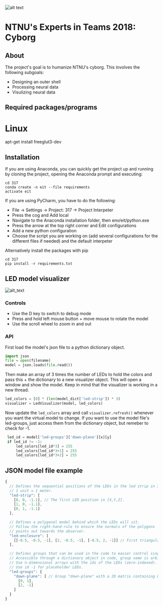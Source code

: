![alt text](https://i.imgur.com/UzyoMpD.png)
# NTNU's Experts in Teams 2018: Cyborg

## About
The project's goal is  to humanize NTNU's cyborg. This involves the following subgoals:
- Designing an outer shell
- Processing neural data
- Visulizing neural data

## Required packages/programs
# Linux
apt-get install freeglut3-dev


## Installation
If you are using Anaconda, you can quickly get the project up and running by cloning the project, opening the Anaconda prompt and executing:
```
cd 317
conda create -n eit --file requirements
activate eit
```
If you are using PyCharm, you have to do the following:
- File -> Settings -> Project: 317 -> Project Interpeter
- Press the cog and Add local
- Navigate to the Anaconda installation folder, then env/eit/python.exe
- Press the arrow at the top right corner and Edit configurations
- Add a new python configuration
- Choose the script you are working on (add several configurations for the different files if needed) and the default interpeter

Alternatively install the packages with pip
```
cd 317
pip install -r requirements.txt
```
## LED model visualizer
![alt_text](https://i.imgur.com/dXQbp2c.jpg)
### Controls
- Use the D key to switch to debug mode
- Press and hold left mouse button + move mouse to rotate the model
- Use the scroll wheel to zoom in and out
### API
First load the model's json file to a python dictionary object.
```python
import json
file = open(filename)
model = json.loads(file.read())
```
Then make an array of 3 times the number of LEDs to hold the colors and pass this + the dictionary to a new visualizer object.
This will open a window and show the model. Keep in mind that the visualizer is working in a new thread.
```python
led_colors = [0] * (len(model_dict['led-strip']) * 3)
visualizer = LedVisualizer(model, led_colors)
```
Now update the `led_colors` array and call `visualizer.refresh()` whenever you want the virtual model to change.
If you want to use the model file's led-groups, just access them from the dictionary object, but remeber to check for -1.
```python
 led_id = model['led-groups']['down-plane'][x][y]
 if led_id != -1:
     led_colors[led_id*3] = 255
     led_colors[led_id*3+1] = 255
     led_colors[led_id*3+2] = 255
```
## JSON model file example
```javascript
{
  // Defines the sequential positions of the LEDs in the led strip in 3D space.
  // 1 unit = 1 meter.
  "led-strip": [
    [0, 0, -1.1], // The first LED position in [X,Y,Z].
    [1, 0, -1.1],
    [0, 1, -1.1]
  ],

  // Defines a polygonal model behind which the LEDs will sit.
  // Follow the right-hand-rule to ensure the normals of the polygons
  // points out towards the observer.
  "led-enclosure": [
    [[-0.5, -0.5, -1], [2, -0.5, -1], [-0.5, 2, -1]] // First triangular polygon, normal along negative Z.
  ],

  // Defines groups that can be used in the code to easier control single LEDs.
  // Accessible through a dictionary object in code, group name is arbitrary.
  // Use n-dimensional arrays with the ids of the LEDs (zero-indexed).
  // Use id -1 for placeholder LEDs.
  "led-groups": {
    "down-plane": [ // Group "down-plane" with a 2D matrix containing LEDs 0, 1, 2 and one placeholder.
      [0, 1],
      [2, -1]
    ]
  }
}
```
